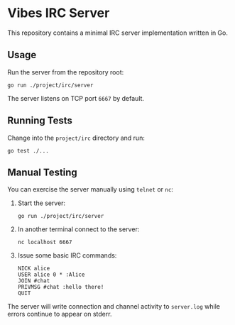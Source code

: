 # Vibes IRC Server

This repository contains a minimal IRC server implementation written in Go.

## Usage

Run the server from the repository root:

```
go run ./project/irc/server
```

The server listens on TCP port `6667` by default.

## Running Tests

Change into the `project/irc` directory and run:

```
go test ./...
```

## Manual Testing

You can exercise the server manually using `telnet` or `nc`:

1. Start the server:

   ```
   go run ./project/irc/server
   ```

2. In another terminal connect to the server:

   ```
   nc localhost 6667
   ```

3. Issue some basic IRC commands:

   ```
   NICK alice
   USER alice 0 * :Alice
   JOIN #chat
   PRIVMSG #chat :hello there!
   QUIT
   ```

The server will write connection and channel activity to `server.log` while
errors continue to appear on stderr.
